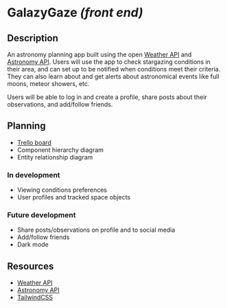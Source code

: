 # GalazyGaze _(front end)_

## Description
An astronomy planning app built using the open [Weather API](https://www.weatherapi.com/) and [Astronomy API](https://astronomyapi.com/). Users will use the app to check stargazing conditions in their area, and can set up to be notified when conditions meet their criteria. They can also learn about and get alerts about astronomical events like full moons, meteor showers, etc.

Users will be able to log in and create a profile, share posts about their observations, and add/follow friends.

## Planning
* [Trello board](https://trello.com/b/MpDEJbwE/ga-capstone)
* Component hierarchy diagram
* Entity relationship diagram

### In development
* Viewing conditions preferences
* User profiles and tracked space objects

### Future development
* Share posts/observations on profile and to social media
* Add/follow friends
* Dark mode

## Resources
* [Weather API](https://www.weatherapi.com/)
* [Astronomy API](https://astronomyapi.com/)
* [TailwindCSS](https://tailwindcss.com/docs/)
